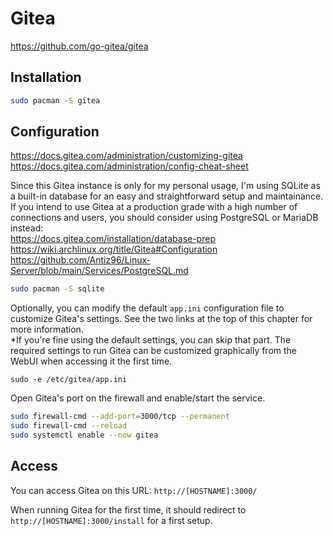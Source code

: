 # Gitea

<https://github.com/go-gitea/gitea>

## Installation

```bash
sudo pacman -S gitea
```

## Configuration

<https://docs.gitea.com/administration/customizing-gitea>  
<https://docs.gitea.com/administration/config-cheat-sheet>

Since this Gitea instance is only for my personal usage, I'm using SQLite as a built-in database for an easy and straightforward setup and maintainance.  
If you intend to use Gitea at a production grade with a high number of connections and users, you should consider using PostgreSQL or MariaDB instead:  
<https://docs.gitea.com/installation/database-prep>
<https://wiki.archlinux.org/title/Gitea#Configuration>
<https://github.com/Antiz96/Linux-Server/blob/main/Services/PostgreSQL.md>

```bash
sudo pacman -S sqlite
```

Optionally, you can modify the default `app.ini` configuration file to customize Gitea's settings. See the two links at the top of this chapter for more information.  
*If you're fine using the default settings, you can skip that part. The required settings to run Gitea can be customized graphically from the WebUI when accessing it the first time.

```
sudo -e /etc/gitea/app.ini
```

Open Gitea's port on the firewall and enable/start the service.

```bash
sudo firewall-cmd --add-port=3000/tcp --permanent
sudo firewall-cmd --reload
sudo systemctl enable --now gitea
```

## Access

You can access Gitea on this URL:
`http://[HOSTNAME]:3000/`

When running Gitea for the first time, it should redirect to `http://[HOSTNAME]:3000/install` for a first setup.
